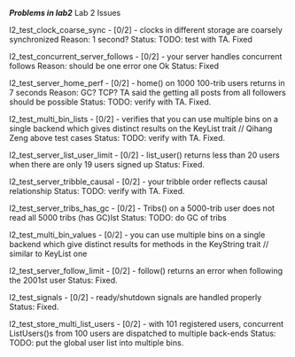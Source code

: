 ***Problems in lab2***
Lab 2 Issues

l2_test_clock_coarse_sync - [0/2] - clocks in different storage are coarsely synchronized
    Reason: 1 second?
    Status: TODO: test with TA. Fixed

l2_test_concurrent_server_follows - [0/2] - your server handles concurrent follows
    Reason: should be one error one Ok
    Status: Fixed

l2_test_server_home_perf - [0/2] - home() on 1000 100-trib users returns in 7 seconds
    Reason: GC? TCP? TA said the getting all posts from all followers should be possible
    Status: TODO: verify with TA. Fixed.


l2_test_multi_bin_lists - [0/2] - verifies that you can use multiple bins on a single backend which gives distinct results on the KeyList trait // Qihang Zeng above test cases
    Status: TODO: verify with TA. Fixed.

l2_test_server_list_user_limit - [0/2] - list_user() returns less than 20 users when there are only 19 users signed up
    Status: Fixed.

l2_test_server_tribble_causal - [0/2] - your tribble order reflects causal relationship
    Status: TODO: verify with TA. Fixed. 


l2_test_server_tribs_has_gc - [0/2] - Tribs() on a 5000-trib user does not read all 5000 tribs (has GC)lst
    Status: TODO: do GC of tribs

l2_test_multi_bin_values - [0/2] - you can use multiple bins on a single backend which give distinct results for methods in the KeyString trait // similar to KeyList one 

l2_test_server_follow_limit - [0/2] - follow() returns an error when following the 2001st user
    Status: Fixed.

l2_test_signals - [0/2] - ready/shutdown signals are handled properly
    Status: Fixed.

l2_test_store_multi_list_users - [0/2] - with 101 registered users, concurrent ListUsers()s from 100 users are dispatched to multiple back-ends
    Status: TODO: put the global user list into multiple bins.